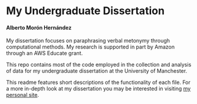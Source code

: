 # My Undergraduate Dissertation

#### Alberto Morón Hernández

My dissertation focuses on paraphrasing verbal metonymy through computational methods. My research is supported in part by Amazon through an AWS Educate grant.

This repo contains most of the code employed in the collection and analysis of data for my undergraduate dissertation at the University of Manchester.

This readme features short descriptions of the functionality of each file. For a more in-depth look at my dissertation you may be interested in visiting <a href="http://albertomh.com/academia/ug-dissertation.html" target="_blank">my personal site</a>.
